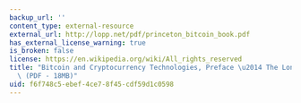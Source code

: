 ```yaml
---
backup_url: ''
content_type: external-resource
external_url: http://lopp.net/pdf/princeton_bitcoin_book.pdf
has_external_license_warning: true
is_broken: false
license: https://en.wikipedia.org/wiki/All_rights_reserved
title: "Bitcoin and Cryptocurrency Technologies, Preface \u2014 The Long Road to Bitcoin\u2019\
  \ (PDF - 18MB)"
uid: f6f748c5-ebef-4ce7-8f45-cdf59d1c0598
---
```

